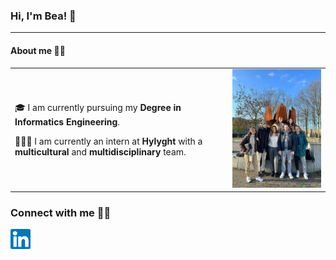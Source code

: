 ### Hi, I'm Bea! 👋
<hr>

#### About me ✍🏽
<table>
  
  <tr>
    
  <td valign="center">
    <p>
      🎓 I am currently pursuing my <b>Degree in Informatics Engineering</b>.
    </p>
    <p>
      👩🏽‍💻 I am currently an intern at <b>Hylyght</b> with a <b>multicultural</b> and <b>multidisciplinary</b> team.
    </p>
  
  </td>
    
  <td>
    <a href="https://www.hylyght.com/en"><img src="https://github.com/bealira18/bealira18/blob/main/Main%20Page/team.jfif" width="300" alt="Hylyght Team"/></a>
  </td>
    
</tr>
  
</table>

### Connect with me 🤝🏼
[<img src="https://github.com/bealira18/bealira18/blob/main/Main%20Page/Linkedin.svg" alt="Linkedin Logo" width="32">](https://www.linkedin.com/in/bealira/)

